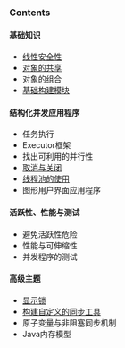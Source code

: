 ### Contents

#### 基础知识

+ [线性安全性](Chap2.线性安全性.md)
+ [对象的共享](Chap3-对象的共享.md)
+ 对象的组合
+ [基础构建模块](Chap05-基础构建模块.md)

#### 结构化并发应用程序

+ 任务执行
+ Executor框架
+ 找出可利用的并行性
+ [取消与关闭](Chap07-取消与关闭.md)
+ [线程池的使用](Chap08-线程池的使用.md)
+ 图形用户界面应用程序

#### 活跃性、性能与测试

+ 避免活跃性危险
+ 性能与可伸缩性
+ 并发程序的测试

#### 高级主题

+ [显示锁](Chap13-显示锁.md)
+ [构建自定义的同步工具](Chap14-构建自定义的同步工具.md)
+ 原子变量与非阻塞同步机制
+ Java内存模型